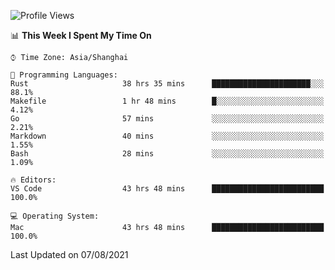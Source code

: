 <!--START_SECTION:waka-->
![Profile Views](http://img.shields.io/badge/Profile%20Views-3-blue)

📊 **This Week I Spent My Time On** 

```text
⌚︎ Time Zone: Asia/Shanghai

💬 Programming Languages: 
Rust                     38 hrs 35 mins      ██████████████████████░░░   88.1% 
Makefile                 1 hr 48 mins        █░░░░░░░░░░░░░░░░░░░░░░░░   4.12% 
Go                       57 mins             ░░░░░░░░░░░░░░░░░░░░░░░░░   2.21% 
Markdown                 40 mins             ░░░░░░░░░░░░░░░░░░░░░░░░░   1.55% 
Bash                     28 mins             ░░░░░░░░░░░░░░░░░░░░░░░░░   1.09%

🔥 Editors: 
VS Code                  43 hrs 48 mins      █████████████████████████   100.0%

💻 Operating System: 
Mac                      43 hrs 48 mins      █████████████████████████   100.0%

```


 Last Updated on 07/08/2021
<!--END_SECTION:waka-->
